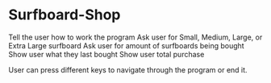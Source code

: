 # Surfboard-Shop

Tell the user how to work the program
Ask user for Small, Medium, Large, or Extra Large surfboard
Ask user for amount of surfboards being bought
Show user what they last bought
Show user total purchase

User can press different keys to navigate through the program or end it.

